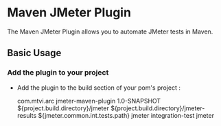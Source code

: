 Maven JMeter Plugin
===================

The Maven JMeter Plugin allows you to automate JMeter tests in Maven.


Basic Usage
-----

### Add the plugin to your project

* Add the plugin to the build section of your pom's project :

    <plugin>
        <groupId>com.mtvi.arc</groupId>
        <artifactId>jmeter-maven-plugin</artifactId>
        <version>1.0-SNAPSHOT</version>
        <configuration>
            <executorHome>${project.build.directory}/jmeter</executorHome>
            <executorLogs>${project.build.directory}/jmeter-results</executorLogs>
            <sourcePath>${jmeter.common.int.tests.path}</sourcePath>
        </configuration>
        <executions>
            <execution>
                <id>jmeter</id>
                <phase>integration-test</phase>
                <goals>
                    <goal>jmeter</goal>
                </goals>
            </execution>
        </executions>
    </plugin>
